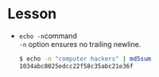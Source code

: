 # Lesson
- `echo -n`command  
    `-n` option ensures no trailing newline. 
    ```zsh
    $ echo -n "computer hackers" | md5sum
    1034abc8025edcc22f58c35abc21e36f
    ```